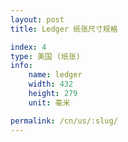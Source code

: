 ```yaml
---
layout: post
title: Ledger 纸张尺寸规格

index: 4
type: 美国 (纸张)
info:
    name: ledger
    width: 432
    height: 279
    unit: 毫米

permalink: /cn/us/:slug/
---
```




